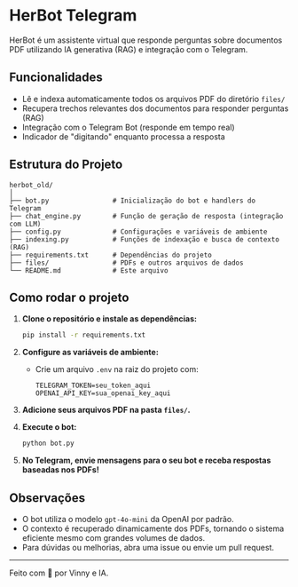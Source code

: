 # HerBot Telegram

HerBot é um assistente virtual que responde perguntas sobre documentos PDF utilizando IA generativa (RAG) e integração com o Telegram.

## Funcionalidades

- Lê e indexa automaticamente todos os arquivos PDF do diretório `files/`
- Recupera trechos relevantes dos documentos para responder perguntas (RAG)
- Integração com o Telegram Bot (responde em tempo real)
- Indicador de "digitando" enquanto processa a resposta

## Estrutura do Projeto

```
herbot_old/
│
├── bot.py                # Inicialização do bot e handlers do Telegram
├── chat_engine.py        # Função de geração de resposta (integração com LLM)
├── config.py             # Configurações e variáveis de ambiente
├── indexing.py           # Funções de indexação e busca de contexto (RAG)
├── requirements.txt      # Dependências do projeto
├── files/                # PDFs e outros arquivos de dados
└── README.md             # Este arquivo
```

## Como rodar o projeto

1. **Clone o repositório e instale as dependências:**
   ```bash
   pip install -r requirements.txt
   ```

2. **Configure as variáveis de ambiente:**
   - Crie um arquivo `.env` na raiz do projeto com:
     ```
     TELEGRAM_TOKEN=seu_token_aqui
     OPENAI_API_KEY=sua_openai_key_aqui
     ```

3. **Adicione seus arquivos PDF na pasta `files/`.**

4. **Execute o bot:**
   ```bash
   python bot.py
   ```

5. **No Telegram, envie mensagens para o seu bot e receba respostas baseadas nos PDFs!**

## Observações

- O bot utiliza o modelo `gpt-4o-mini` da OpenAI por padrão.
- O contexto é recuperado dinamicamente dos PDFs, tornando o sistema eficiente mesmo com grandes volumes de dados.
- Para dúvidas ou melhorias, abra uma issue ou envie um pull request.

---

Feito com 💚 por Vinny e IA.